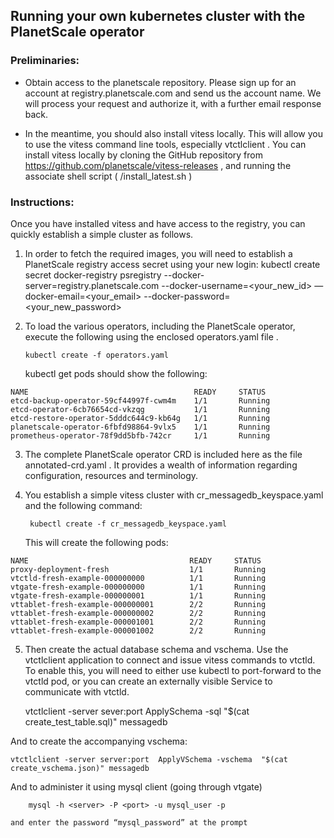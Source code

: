 ## Running your own kubernetes cluster with the PlanetScale operator

### Preliminaries:
* Obtain access to the planetscale repository.   Please sign up for an account at registry.planetscale.com and send us the account name. We will process your request and authorize it, with a further email response back.

* In the meantime, you should also install vitess locally.  This will allow you to use the vitess command line tools, especially vtctlclient .
You can install vitess locally by cloning the GitHub repository from  https://github.com/planetscale/vitess-releases , and running the associate shell script ( /install_latest.sh )

### Instructions:
Once you have installed vitess and have access to the registry, you can quickly establish a simple cluster as follows. 

1. In order to fetch the required images, you will need to establish a PlanetScale registry access secret using your new login:
		kubectl create secret docker-registry psregistry --docker-server=registry.planetscale.com --docker-username=<your_new_id> —docker-email=<your_email> --docker-password=<your_new_password>


2.  To load the various operators, including the PlanetScale operator, execute the following using the enclosed operators.yaml	file .
	
		kubectl create -f operators.yaml

	kubectl get pods  should show the following:

```
NAME                                     READY     STATUS 
etcd-backup-operator-59cf44997f-cwm4m    1/1       Running
etcd-operator-6cb76654cd-vkzqg           1/1       Running
etcd-restore-operator-5dddc644c9-kb64g   1/1       Running
planetscale-operator-6fbfd98864-9vlx5    1/1       Running
prometheus-operator-78f9dd5bfb-742cr     1/1       Running
```

3. The complete PlanetScale operator CRD is included here as the file annotated-crd.yaml .  It provides a wealth of information regarding configuration, resources and terminology.

4. You establish a simple vitess cluster with cr_messagedb_keyspace.yaml and the following command:

		kubectl create -f cr_messagedb_keyspace.yaml

	This will create the following pods:

```
NAME                                    READY     STATUS 
proxy-deployment-fresh                  1/1       Running
vtctld-fresh-example-000000000          1/1       Running
vtgate-fresh-example-000000000          1/1       Running
vtgate-fresh-example-000000001          1/1       Running
vttablet-fresh-example-000000001        2/2       Running
vttablet-fresh-example-000000002        2/2       Running
vttablet-fresh-example-000001001        2/2       Running
vttablet-fresh-example-000001002        2/2       Running
```

5. Then create the actual database schema and vschema.  Use the vtctlclient application to connect and issue vitess commands to vtctld.  To enable this, you will need to either use kubectl to port-forward to the vtctld pod, or you can create an externally visible Service to communicate with vtctld.

	vtctlclient -server sever:port ApplySchema -sql "$(cat create_test_table.sql)" messagedb

And to create the accompanying vschema:

	vtctlclient -server server:port  ApplyVSchema -vschema  "$(cat create_vschema.json)" messagedb

And to administer it using mysql client (going through vtgate)

		mysql -h <server> -P <port> -u mysql_user -p
	
    and enter the password “mysql_password” at the prompt

